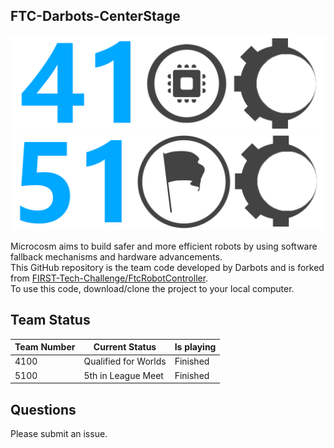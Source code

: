 ## FTC-Darbots-CenterStage

![4100Logo](https://github.com/DarlingtonProgramming/DarBots-Shared-Doc/blob/master/static/teamImage/4100Logo.png)
![5100Logo](https://github.com/DarlingtonProgramming/DarBots-Shared-Doc/blob/master/static/teamImage/5100Logo.png)

Microcosm aims to build safer and more efficient robots by using software fallback mechanisms and hardware advancements.   
This GitHub repository is the team code developed by Darbots and is forked from [FIRST-Tech-Challenge/FtcRobotController](https://github.com/FIRST-Tech-Challenge/FtcRobotController).   
To use this code, download/clone the project to your local computer.   

## Team Status

|Team Number|Current Status|Is playing|
|-|-|-|
|4100|Qualified for Worlds|Finished|
|5100|5th in League Meet|Finished|

## Questions

Please submit an issue.   
